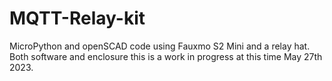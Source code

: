 # MQTT-Relay-kit
MicroPython and openSCAD code using Fauxmo S2 Mini and a relay hat. Both software and enclosure
this is a work in progress at this time May 27th 2023.

